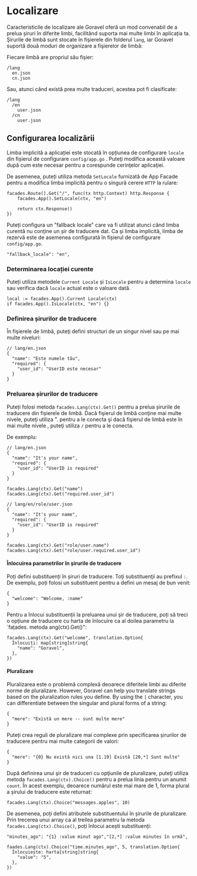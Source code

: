# Localizare

Caracteristicile de localizare ale Goravel oferă un mod convenabil de a prelua șiruri în diferite limbi, facilitând
suporta mai multe limbi în aplicația ta. Şirurile de limbă sunt stocate în fişierele din folderul `lang`, iar
Goravel suportă două moduri de organizare a fişierelor de limbă:

Fiecare limbă are propriul său fișier:

```
/lang
  en.json
  cn.json
```

Sau, atunci când există prea multe traduceri, acestea pot fi clasificate:

```
/lang
  /en
    user.json
  /cn
    user.json
```

## Configurarea localizării

Limba implicită a aplicației este stocată în opțiunea de configurare `locale` din fișierul de configurare `config/app.go`
. Puteţi modifica această valoare după cum este necesar pentru a corespunde cerinţelor aplicaţiei.

De asemenea, puteți utiliza metoda `SetLocale` furnizată de App Facade pentru a modifica limba implicită pentru o singură cerere `HTTP`
la rulare:

```
facades.Route().Get("/", func(tx http.Context) http.Response {
    facades.App().SetLocale(ctx, "en")

    return ctx.Response()
})
```

Puteți configura un "fallback locale" care va fi utilizat atunci când limba curentă nu conține un șir de traducere
dat. Ca și limba implicită, limba de rezervă este de asemenea configurată în fișierul de configurare `config/app.go`.

```
"fallback_locale": "en",
```

### Determinarea locației curente

Puteți utiliza metodele `Current Locale` și `IsLocale` pentru a determina `locale` sau verifica dacă `locale` actual este o valoare
dată.

```
local := facades.App().Current Locale(ctx)
if facades.App().IsLocale(ctx, "en") {}
```

### Definirea șirurilor de traducere

În fişierele de limbă, puteţi defini structuri de un singur nivel sau pe mai multe niveluri:

```
// lang/en.json
{
  "name": "Este numele tău",
  "required": {
    "user_id": "UserID este necesar"
  }
}
```

### Preluarea șirurilor de traducere

Puteți folosi metoda `facades.Lang(ctx).Get()` pentru a prelua șirurile de traducere din fișierele de limbă. Dacă fişierul de limbă
conţine mai multe nivele, puteţi utiliza ". pentru a le conecta şi dacă fişierul de limbă este în mai multe nivele
, puteţi utiliza `/` pentru a le conecta.

De exemplu:

```
// lang/en.json
{
  "name": "It's your name",
  "required": {
    "user_id": "UserID is required"
  }
}

facades.Lang(ctx).Get("name")
facades.Lang(ctx).Get("required.user_id")

// lang/en/role/user.json
{
  "name": "It's your name",
  "required": {
    "user_id": "UserID is required"
  }
}

facades.Lang(ctx).Get("role/user.name")
facades.Lang(ctx).Get("role/user.required.user_id")
```

#### Înlocuirea parametrilor în șirurile de traducere

Poți defini substituenți în șiruri de traducere. Toţi substituenţii au prefixul `:`. De exemplu, poți folosi un substituent
pentru a defini un mesaj de bun venit:

```
{
  "welcome": "Welcome, :name"
}
```

Pentru a înlocui substituenții la preluarea unui șir de traducere, poți să treci o opțiune de traducere cu harta
de înlocuire ca al doilea parametru la \`fațades. metoda ang(ctx).Get()":

```
facades.Lang(ctx).Get("welcome", translation.Option{
  Înlocuiți: map[string]string{
    "name": "Goravel",
  },
})
```

#### Pluralizare

Pluralizarea este o problemă complexă deoarece diferitele limbi au diferite norme de pluralizare. However, Goravel can
help you translate strings based on the pluralization rules you define. By using the `|` character, you can
differentiate between the singular and plural forms of a string:

```
{
  "mere": "Există un mere -- sunt multe mere"
}
```

Puteți crea reguli de pluralizare mai complexe prin specificarea șirurilor de traducere pentru mai multe categorii de valori:

```
{
  "mere": "{0} Nu există nici una [1.19] Există [20,*] Sunt multe"
}
```

După definirea unui şir de traduceri cu opţiunile de pluralizare, puteţi utiliza metoda `facades.Lang(ctx).Choice()` pentru a
prelua linia pentru un anumit `count`. În acest exemplu, deoarece numărul este mai mare de 1, forma plural a șirului de traducere
este returnat:

```
facades.Lang(ctx).Choice("messages.apples", 10)
```

De asemenea, poți defini atributele substituentului în șirurile de pluralizare. Prin trecerea unui array ca al treilea parametru la metoda
`facades.Lang(ctx).Choice()`, poți înlocui acești substituenți:

```
"minutes_ago": "{1} :value minut ago","[2,*] :value minutes în urmă",

faades.Lang(ctx).Choice("time.minutes_ago", 5, translation.Option{
  Înlocuiește: harta[string]string{
    "value": "5",
  },
})
```
